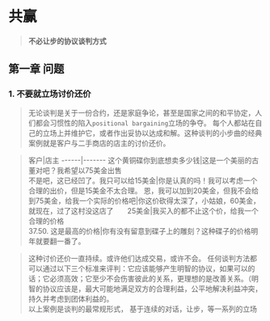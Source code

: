 # 共赢

> #### 不必让步的协议谈判方式

## 第一章 问题   

### 1. 不要就立场讨价还价  


> 无论谈判是关于一份合约，还是家庭争论，甚至是国家之间的和平协定，人们都会习惯性的陷入`positional bargaining`立场的争夺。
每个人都站在自己的立场上并维护它，或者作出妥协以达成和解。这种谈判的小步曲的经典案例就是客户与二手商店的店主的讨价还价。

>客户|店主
------|-------
这个黄铜碟你到底想卖多少钱|这是一个美丽的古董对吧？我希望以75美金出售    
不是吧，这已经凹了。我只可以给15美金|你是认真的吗！我可以考虑一个合理的出价，但是15美金不太合理。 
恩，我可以加到20美金，但我不会给到75美金，给我一个实际的价格吧|你这价砍得太深了，小姑娘，60美金，就现在，过了这村没这店了      
25美金|我买入的都不止这个价，给我一个合理的价格      
37.50. 这是最高的价格|你有没有留意到碟子上的雕刻？这种碟子的价格明年就要翻一番了。   

>  这种讨价还价一直持续。或许他们达成交易，或许不会。
任何谈判方法都可以通过以下三个标准来评判：它应该能够产生明智的协议，如果可以的话；它必须高效；它至少不会伤害彼此的关系，更理想的是改善关系。（明智的协议应该是，最大可能地满足双方的合理利益，公平地解决利益冲突，持久并考虑到团体利益的。  
以上案例是谈判的最常规形式， 基于连续的对话，让步，等一系列的立场
